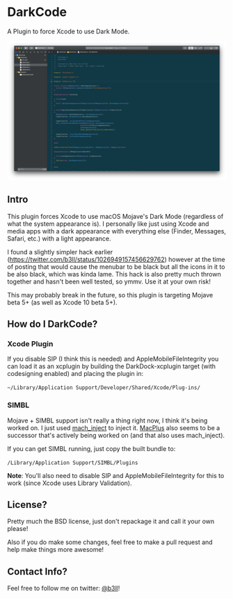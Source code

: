 # DarkCode

A Plugin to force Xcode to use Dark Mode.

![DarkCode Screenshot](/ScreenShot@2x.png?raw=true "DarkCode Screenshot")

## Intro

This plugin forces Xcode to use macOS Mojave's Dark Mode (regardless of what the system appearance is). I personally like just using Xcode and media apps with a dark appearance with everything else (Finder, Messages, Safari, etc.) with a light appearance.

I found a slightly simpler hack earlier (https://twitter.com/b3ll/status/1026949157456629762) however at the time of posting that would cause the menubar to be black but all the icons in it to be also black, which was kinda lame. This hack is also pretty much thrown together and hasn't been well tested, so ymmv. Use it at your own risk!

This may probably break in the future, so this plugin is targeting Mojave beta 5+ (as well as Xcode 10 beta 5+).

## How do I DarkCode?

### Xcode Plugin

If you disable SIP (I think this is needed) and AppleMobileFileIntegrity you can load it as an xcplugin by building the DarkDock-xcplugin target (with codesigning enabled) and placing the plugin in:

`~/Library/Application Support/Developer/Shared/Xcode/Plug-ins/`

### SIMBL

Mojave + SIMBL support isn't really a thing right now, I think it's being worked on. I just used [mach_inject](https://github.com/rentzsch/mach_inject) to inject it.
[MacPlus](https://github.com/w0lfschild/MacPlus) also seems to be a successor that's actively being worked on (and that also uses mach_inject).

If you can get SIMBL running, just copy the built bundle to:

`/Library/Application Support/SIMBL/Plugins`

**Note**: You'll also need to disable SIP and AppleMobileFileIntegrity for this to work (since Xcode uses Library Validation).

## License?

Pretty much the BSD license, just don't repackage it and call it your own please!

Also if you do make some changes, feel free to make a pull request and help make things more awesome!

## Contact Info?

Feel free to follow me on twitter: [@b3ll](twitter.com/b3ll)!
